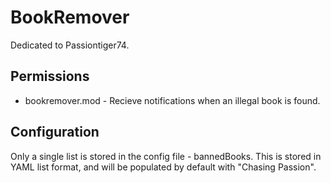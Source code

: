 BookRemover
===========
Dedicated to Passiontiger74.


Permissions
-----------
* bookremover.mod - Recieve notifications when an illegal book is found.

Configuration
-----------
  Only a single list is stored in the config file - bannedBooks.  This is stored in YAML list format, and will be populated by default with "Chasing Passion".
  
  
